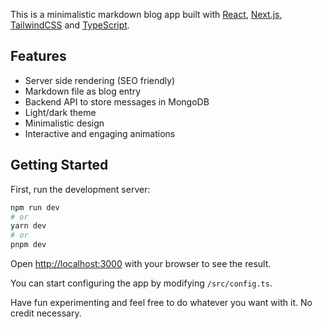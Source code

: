This is a minimalistic markdown blog app built with [React](https://react.dev/), [Next.js](https://nextjs.org/), [TailwindCSS](https://tailwindcss.com/) and [TypeScript](https://www.typescriptlang.org/).

## Features

- Server side rendering (SEO friendly)
- Markdown file as blog entry
- Backend API to store messages in MongoDB
- Light/dark theme
- Minimalistic design
- Interactive and engaging animations

## Getting Started

First, run the development server:

```bash
npm run dev
# or
yarn dev
# or
pnpm dev
```

Open [http://localhost:3000](http://localhost:3000) with your browser to see the result.

You can start configuring the app by modifying `/src/config.ts`.

Have fun experimenting and feel free to do whatever you want with it. No credit necessary.
